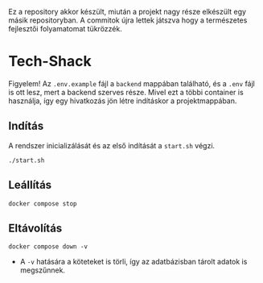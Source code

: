 Ez a repository akkor készült, miután a projekt nagy része elkészült egy másik repositoryban. A commitok újra lettek játszva hogy a természetes fejlesztői folyamatomat tükrözzék.

# Tech-Shack

Figyelem! Az `.env.example` fájl a `backend` mappában található, és a `.env` fájl is ott lesz, mert a backend szerves része. Mivel ezt a többi container is használja, így egy hivatkozás jön létre indításkor a projektmappában.

## Indítás

A rendszer inicializálását és az első indítását a `start.sh` végzi.

```
./start.sh
```

## Leállítás

```
docker compose stop
```

## Eltávolítás

```
docker compose down -v
```

 - A `-v` hatására a köteteket is törli, így az adatbázisban tárolt adatok is megszűnnek.